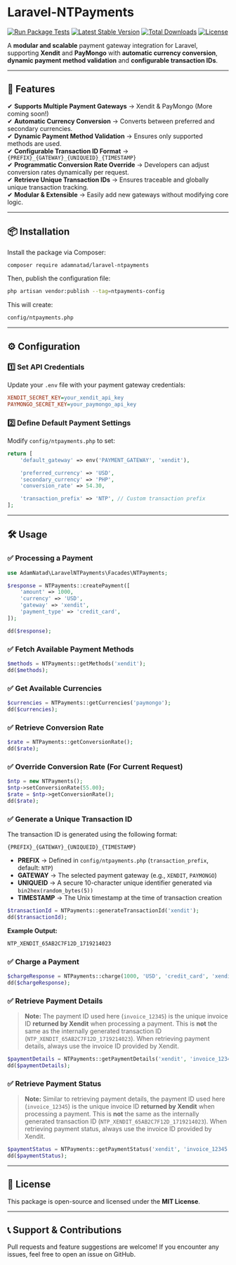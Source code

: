 # Laravel-NTPayments
[![Run Package Tests](https://github.com/adamnatad/laravel-ntpayments/actions/workflows/run-tests.yml/badge.svg)](https://github.com/adamnatad/laravel-ntpayments/actions)
[![Latest Stable Version](https://poser.pugx.org/adamnatad/laravel-ntpayments/version)](https://packagist.org/packages/adamnatad/laravel-ntpayments)
[![Total Downloads](https://poser.pugx.org/adamnatad/laravel-ntpayments/d/total)](https://packagist.org/packages/adamnatad/laravel-ntpayments)
[![License](https://img.shields.io/github/license/adamnatad/laravel-ntpayments.svg)](LICENSE)

A **modular and scalable** payment gateway integration for Laravel, supporting **Xendit** and **PayMongo** with **automatic currency conversion**, **dynamic payment method validation** and **configurable transaction IDs**.

---

## **🚀 Features**
✔ **Supports Multiple Payment Gateways** → Xendit & PayMongo (More coming soon!)  
✔ **Automatic Currency Conversion** → Converts between preferred and secondary currencies.  
✔ **Dynamic Payment Method Validation** → Ensures only supported methods are used.  
✔ **Configurable Transaction ID Format** → `{PREFIX}_{GATEWAY}_{UNIQUEID}_{TIMESTAMP}`  
✔ **Programmatic Conversion Rate Override** → Developers can adjust conversion rates dynamically per request.  
✔ **Retrieve Unique Transaction IDs** → Ensures traceable and globally unique transaction tracking.  
✔ **Modular & Extensible** → Easily add new gateways without modifying core logic.  

---

## **📦 Installation**
Install the package via Composer:
```sh
composer require adamnatad/laravel-ntpayments
```

Then, publish the configuration file:
```sh
php artisan vendor:publish --tag=ntpayments-config
```

This will create:
```sh
config/ntpayments.php
```

---

## **⚙️ Configuration**
### **1️⃣ Set API Credentials**
Update your `.env` file with your payment gateway credentials:
```ini
XENDIT_SECRET_KEY=your_xendit_api_key
PAYMONGO_SECRET_KEY=your_paymongo_api_key
```

### **2️⃣ Define Default Payment Settings**
Modify `config/ntpayments.php` to set:
```php
return [
    'default_gateway' => env('PAYMENT_GATEWAY', 'xendit'),

    'preferred_currency' => 'USD',
    'secondary_currency' => 'PHP',
    'conversion_rate' => 54.30,

    'transaction_prefix' => 'NTP', // Custom transaction prefix
];
```

---

## **🛠 Usage**
### **✅ Processing a Payment**
```php
use AdamNatad\LaravelNTPayments\Facades\NTPayments;

$response = NTPayments::createPayment([
    'amount' => 1000,
    'currency' => 'USD',
    'gateway' => 'xendit',
    'payment_type' => 'credit_card',
]);

dd($response);
```

### **✅ Fetch Available Payment Methods**
```php
$methods = NTPayments::getMethods('xendit');
dd($methods);
```

### **✅ Get Available Currencies**
```php
$currencies = NTPayments::getCurrencies('paymongo');
dd($currencies);
```

### **✅ Retrieve Conversion Rate**
```php
$rate = NTPayments::getConversionRate();
dd($rate);
```

### **✅ Override Conversion Rate (For Current Request)**
```php
$ntp = new NTPayments();
$ntp->setConversionRate(55.00);
$rate = $ntp->getConversionRate();
dd($rate);
```

### **✅ Generate a Unique Transaction ID**

The transaction ID is generated using the following format:
```
{PREFIX}_{GATEWAY}_{UNIQUEID}_{TIMESTAMP}
```
- **PREFIX** → Defined in `config/ntpayments.php` (`transaction_prefix`, default: `NTP`)
- **GATEWAY** → The selected payment gateway (e.g., `XENDIT`, `PAYMONGO`)
- **UNIQUEID** → A secure 10-character unique identifier generated via `bin2hex(random_bytes(5))`
- **TIMESTAMP** → The Unix timestamp at the time of transaction creation
```php
$transactionId = NTPayments::generateTransactionId('xendit');
dd($transactionId);
```
**Example Output:**
```sh
NTP_XENDIT_65AB2C7F12D_1719214023
```

### **✅ Charge a Payment**
```php
$chargeResponse = NTPayments::charge(1000, 'USD', 'credit_card', 'xendit');
dd($chargeResponse);
```

### **✅ Retrieve Payment Details**

> **Note:** The payment ID used here (`invoice_12345`) is the unique invoice ID **returned by Xendit** when processing a payment. This is **not** the same as the internally generated transaction ID (`NTP_XENDIT_65AB2C7F12D_1719214023`). When retrieving payment details, always use the invoice ID provided by Xendit.
```php
$paymentDetails = NTPayments::getPaymentDetails('xendit', 'invoice_12345');
dd($paymentDetails);
```

### **✅ Retrieve Payment Status**

> **Note:** Similar to retrieving payment details, the payment ID used here (`invoice_12345`) is the unique invoice ID **returned by Xendit** when processing a payment. This is **not** the same as the internally generated transaction ID (`NTP_XENDIT_65AB2C7F12D_1719214023`). When retrieving payment status, always use the invoice ID provided by Xendit.
```php
$paymentStatus = NTPayments::getPaymentStatus('xendit', 'invoice_12345');
dd($paymentStatus);
```

---

## **📜 License**
This package is open-source and licensed under the **MIT License**.

---

## **📞 Support & Contributions**
Pull requests and feature suggestions are welcome! If you encounter any issues, feel free to open an issue on GitHub.
